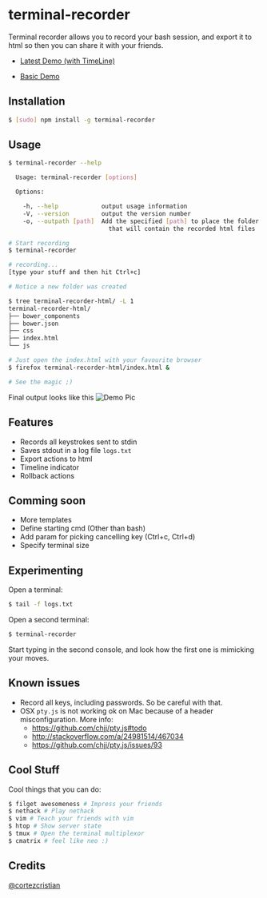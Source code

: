 terminal-recorder
============

Terminal recorder allows you to record your bash session, and export it to html so then you can share it with your friends.

- [Latest Demo (with TimeLine)](http://cortezcristian.github.io/terminal-recorder/terminal-recorder-html/)

- [Basic Demo](http://cortezcristian.com/terminal-recorder/)


## Installation

```bash
$ [sudo] npm install -g terminal-recorder 
```

## Usage

```bash
$ terminal-recorder --help

  Usage: terminal-recorder [options]

  Options:

    -h, --help            output usage information
    -V, --version         output the version number
    -o, --outpath [path]  Add the specified [path] to place the folder 
                            that will contain the recorded html files

# Start recording
$ terminal-recorder

# recording...
[type your stuff and then hit Ctrl+c]

# Notice a new folder was created

$ tree terminal-recorder-html/ -L 1
terminal-recorder-html/
├── bower_components
├── bower.json
├── css
├── index.html
└── js

# Just open the index.html with your favourite browser
$ firefox terminal-recorder-html/index.html &

# See the magic ;)
```

Final output looks like this
![Demo Pic](https://raw.githubusercontent.com/cortezcristian/terminal-recorder/master/pics/demo-htop.png)

## Features

* Records all keystrokes sent to stdin
* Saves stdout in a log file `logs.txt`
* Export actions to html
* Timeline indicator
* Rollback actions

## Comming soon
* More templates
* Define starting cmd (Other than bash)
* Add param for picking cancelling key (Ctrl+c, Ctrl+d)
* Specify terminal size

## Experimenting

Open a terminal:

```bash
$ tail -f logs.txt
```

Open a second terminal:
```bash
$ terminal-recorder
```

Start typing in the second console, and look how the first one is mimicking your moves.



## Known issues

* Record all keys, including passwords. So be careful with that.
* OSX `pty.js` is not working ok on Mac because of a header misconfiguration. More info:
  - https://github.com/chjj/pty.js#todo
  - http://stackoverflow.com/a/24981514/467034
  - https://github.com/chjj/pty.js/issues/93

## Cool Stuff
Cool things that you can do:

```bash
$ filget awesomeness # Impress your friends
$ nethack # Play nethack
$ vim # Teach your friends with vim
$ htop # Show server state
$ tmux # Open the terminal multiplexor
$ cmatrix # feel like neo :)
```
## Credits
[@cortezcristian](https://twitter.com/cortezcristian)
